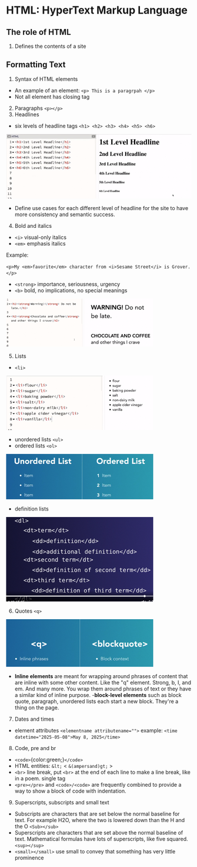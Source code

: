 # HTML: HyperText Markup Language 
## The role of HTML
 1. Defines the contents of a site 
## Formatting Text
 1. Syntax of HTML elements
 - An example of an element: `<p> This is a paragrpah </p>`
 - Not all element has closing tag
 2. Paragraphs `<p></p>`
 3. Headlines
 - six levels of headline tags `<h1> <h2> <h3> <h4> <h5> <h6>`

 <img src="headline tags.png" size="300">

 - Define use cases for each different level of headline for the site to have more consistency and semantic success.
 4. Bold and italics
 - `<i>` visual-only italics
 - `<em>` emphasis italics

 Example:

 `<p>My <em>favorite</em> character from <i>Sesame Street</i> is Grover. </p>`

 - `<strong>` importance, seriousness, urgency
 - `<b>` bold, no implications, no special meanings

 <img src="strong tag.png" width="400">

 5. Lists
 - `<li>`

 <img src="lists.png" width="400">
 
 - unordered lists `<ul>`
 - ordered lists `<ol>`

 <img src="ul and ol.png" width="400">

 - definition lists

 <img src="dl.png" width="400">

 6. Quotes `<q>`

<img src="quotes.png" width="400">

 - <b>Inline elements</b> are meant for wrapping around phrases of content that are inline with some other content. Like the "q" element. Strong, b, I, and em. And many more. You wrap them around phrases of text or they have a similar kind of inline purpose.
 -<b>block-level elements</b> such as block quote, paragraph, unordered lists each start a new block. They're a thing on the page. 

 7. Dates and times
 - element attributes `<elementname attributename="">`
example: `<time datetime="2025-05-08">May 8, 2025</time>`

 8. Code, pre and br
 - `<code>`{color:green;}`</code>`
 - HTML entities: `&lt;` < `&(ampersand)gt;` >
 - `<br>` line break, put `<br>` at the end of each line to make a line break, like in a poem. single tag
 - `<pre></pre>` and `<code>/<code>` are frequently combined to provide a way to show a block of code with indentation.

 9. Superscripts, subscripts and small text
 - Subscripts are characters that are set below the normal baseline for text. For example H2O, where the two is lowered down than the H and the O `<Sub></sub>`
 - Superscripts are characters that are set above the normal baseline of text. Mathematical formulas have lots of superscripts, like five squared. `<sup></sup>`
 - `<small></small>` use small to convey that something has very little prominence

